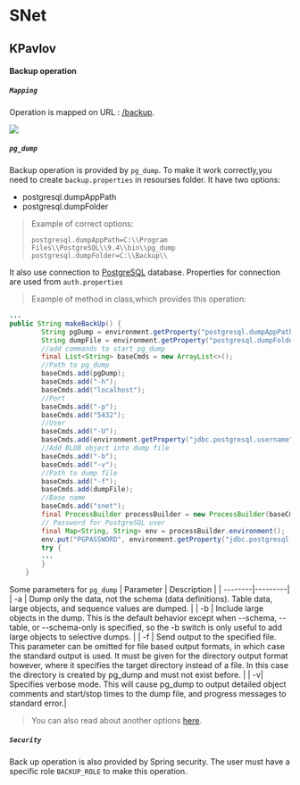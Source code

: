 # SNet

## KPavlov
#### Backup operation
##### `Mapping`
Operation is mapped on URL :  [/backup](). 

![](http://i12.pixs.ru/storage/2/5/1/backuppng_3849920_23694251.png)
##### `pg_dump`
Backup operation is provided by `pg_dump`.
To make it work correctly,you need to create `backup.properties` in resourses folder. It have two options:
 - postgresql.dumpAppPath
 - postgresql.dumpFolder
>Example of correct options:
>```
>postgresql.dumpAppPath=C:\\Program Files\\PostgreSQL\\9.4\\bin\\pg_dump
>postgresql.dumpFolder=C:\\Backup\\
>```
>
It also use connection to [PostgreSQL](https://www.postgresql.org/) database. Properties for connection are used from `auth.properties`

>Example of method in class,which provides this operation:
```java
...
public String makeBackUp() {
        String pgDump = environment.getProperty("postgresql.dumpAppPath");
        String dumpFile = environment.getProperty("postgresql.dumpFolder") + getBackupFileName();
        //add commands to start pg_dump
        final List<String> baseCmds = new ArrayList<>();
        //Path to pg_dump
        baseCmds.add(pgDump);
        baseCmds.add("-h");
        baseCmds.add("localhost");
        //Port
        baseCmds.add("-p");
        baseCmds.add("5432");
        //User
        baseCmds.add("-U");
        baseCmds.add(environment.getProperty("jdbc.postgresql.username"));
        //Add BLOB object into dump file
        baseCmds.add("-b");
        baseCmds.add("-v");
        //Path to dump file
        baseCmds.add("-f");
        baseCmds.add(dumpFile);
        //Base name
        baseCmds.add("snet");
        final ProcessBuilder processBuilder = new ProcessBuilder(baseCmds);
        // Password for PostgreSQL user
        final Map<String, String> env = processBuilder.environment();
        env.put("PGPASSWORD", environment.getProperty("jdbc.postgresql.password"));
        try {
        ...
        }
    }
```
Some parameters for `pg_dump`
| Parameter    | Description   |
| --------|---------|
| -a | Dump only the data, not the schema (data definitions). Table data, large objects, and sequence values are dumped.   |
| -b | Include large objects in the dump. This is the default behavior except when --schema, --table, or --schema-only is specified, so the -b switch is only useful to add large objects to selective dumps. |
| -f | Send output to the specified file. This parameter can be omitted for file based output formats, in which case the standard output is used. It must be given for the directory output format however, where it specifies the target directory instead of a file. In this case the directory is created by pg_dump and must not exist before. |
| -v| Specifies verbose mode. This will cause pg_dump to output detailed object comments and start/stop times to the dump file, and progress messages to standard error.|
>You can also read about another options [here](https://www.postgresql.org/docs/9.2/static/app-pgdump.html).
##### `Security`
Back up operation is also provided by Spring security. The user must have a specific role `BACKUP_ROLE` to make this operation.


